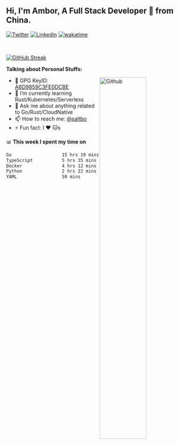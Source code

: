 ## Hi, I'm Ambor, A Full Stack Developer 🚀 from China.

[![Twitter](https://img.shields.io/badge/-saltbo-1ca0f1?style=flat&logo=twitter&logoColor=white)](https://twitter.com/rdsaltbo)
[![Linkedin](https://img.shields.io/badge/-saltbo-blue?style=flat&logo=Linkedin&logoColor=white)](https://www.linkedin.com/in/saltbo/)
[![wakatime](https://wakatime.com/badge/user/f82b1c77-faab-48cd-aef5-a12c0aff104b.svg)](https://wakatime.com/@f82b1c77-faab-48cd-aef5-a12c0aff104b)

&nbsp;  

[![GitHub Streak](http://github-readme-streak-stats.herokuapp.com?user=saltbo&hide_border=true&date_format=M%20j%5B%2C%20Y%5D)](https://git.io/streak-stats)

**Talking about Personal Stuffs:**
<!-- Any image aligned to the right. Beware the width  -->
<img width="50%" align="right" alt="Github" src="https://raw.githubusercontent.com/saltbo/saltbo/master/images/git-header.svg" />

- 🤘 GPG KeyID: [A6D9859C3FE0DCBE](https://saltbo.cn/pgp_keys.asc)
- 🌱 I’m currently learning Rust/Kubernetes/Serverless
- 💬 Ask me about anything related to Go/Rust/CloudNative
- 📫 How to reach me: [@saltbo](https://t.me/saltbo)
- ⚡ Fun fact: I :heart: :cat:s


📊 **This week I spent my time on**
<!--START_SECTION:waka-->

```txt
Go                   15 hrs 19 mins  ████████████▓░░░░░░░░░░░░   50.46 %
TypeScript           5 hrs 35 mins   ████▓░░░░░░░░░░░░░░░░░░░░   18.41 %
Docker               4 hrs 12 mins   ███▒░░░░░░░░░░░░░░░░░░░░░   13.84 %
Python               2 hrs 22 mins   ██░░░░░░░░░░░░░░░░░░░░░░░   07.84 %
YAML                 50 mins         ▓░░░░░░░░░░░░░░░░░░░░░░░░   02.75 %
```

<!--END_SECTION:waka-->
